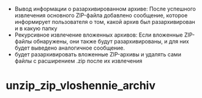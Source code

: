 + Вывод информации о разархивированном архиве: После успешного извлечения основного ZIP-файла добавлено сообщение, которое информирует пользователя о том, какой архив был разархивирован и в какую папку     
+ Рекурсивное извлечение вложенных архивов: Если вложенные ZIP-файлы обнаружены, они также будут разархивированы, и для них будет выведено аналогичное сообщение.
+  будет разархивировать вложенные ZIP-архивы и удалять сами файлы с расширением .zip после их извлечения  
# unzip_zip_vloshennie_archiv
